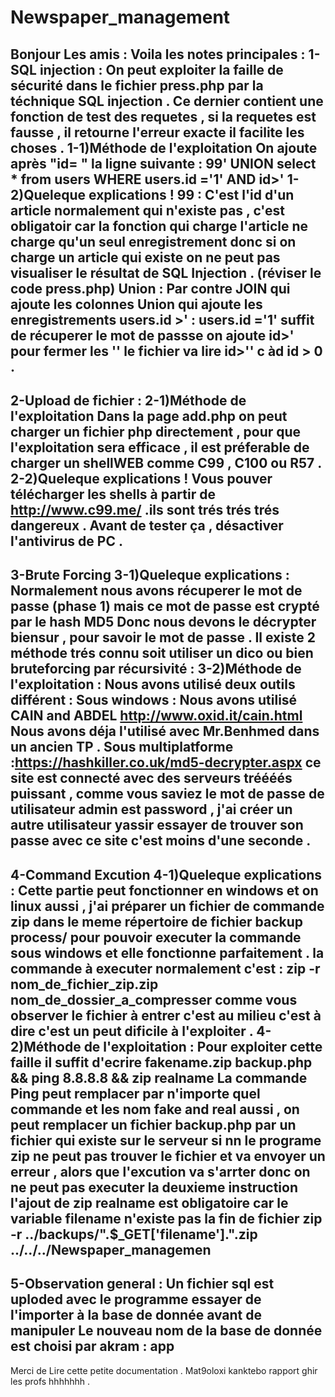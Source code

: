# Newspaper_management
Bonjour Les amis : 
Voila les notes principales :
1-SQL injection : On peut exploiter la faille de sécurité dans le fichier press.php par la téchnique SQL injection .
Ce dernier contient une fonction de test des requetes , si la requetes est fausse , il retourne l'erreur exacte il facilite les choses .
1-1)Méthode de l'exploitation
On ajoute après "id= " la ligne suivante : 
99' UNION select * from users WHERE users.id ='1' AND id>'
1-2)Queleque explications !
99 : C'est l'id d'un article normalement qui n'existe pas , c'est obligatoir car la fonction qui charge l'article ne charge qu'un seul enregistrement 
donc si on charge un article qui existe on ne peut pas visualiser le résultat de SQL Injection . (réviser le code press.php)
Union : Par contre JOIN qui ajoute les colonnes Union qui ajoute les enregistrements 
users.id >' : users.id ='1' suffit de récuperer le mot de passse on ajoute id>' pour fermer les '' le fichier va lire id>'' c àd id > 0 .
----------------------------------------------------------------------------------------------------------------------------------------------------
2-Upload de fichier : 
2-1)Méthode de l'exploitation
Dans la page add.php on peut charger un fichier php directement ,
pour que l'exploitation sera efficace , il est préferable de charger un shellWEB comme C99 , C100 ou R57 .
2-2)Queleque explications !
Vous pouver télécharger les shells  à partir de http://www.c99.me/ .ils sont trés trés trés dangereux .
Avant de tester ça , désactiver l'antivirus de PC .
----------------------------------------------------------------------------------------------------------------------------------------------------
3-Brute Forcing 
3-1)Queleque explications :
Normalement nous avons récuperer le mot de passe (phase 1) mais ce mot de passe est crypté par le hash MD5
Donc nous devons le décrypter biensur , pour savoir le mot de passe .
Il existe 2 méthode trés connu soit utiliser un dico ou bien bruteforcing par récursivité : 
3-2)Méthode de l'exploitation :
Nous avons utilisé deux outils différent :
Sous windows : Nous avons utilisé CAIN and ABDEL http://www.oxid.it/cain.html
Nous avons déja l'utilisé avec Mr.Benhmed dans un ancien TP .
Sous multiplatforme :https://hashkiller.co.uk/md5-decrypter.aspx
ce site est connecté avec des serveurs tréééés puissant ,
comme vous saviez le mot de passe de utilisateur admin est password , j'ai créer un autre utilisateur yassir essayer de trouver son passe
avec ce site c'est moins d'une seconde .
----------------------------------------------------------------------------------------------------------------------------------------------------
4-Command Excution
4-1)Queleque explications :
Cette partie peut fonctionner en windows et on linux aussi , j'ai préparer un fichier de commande zip dans le meme répertoire de fichier backup 
process/ pour pouvoir executer la commande sous windows et elle fonctionne parfaitement .
la commande à executer normalement c'est : zip -r nom_de_fichier_zip.zip nom_de_dossier_a_compresser 
comme vous observer le fichier à entrer c'est au milieu c'est à dire c'est un peut dificile à l'exploiter .
4-2)Méthode de l'exploitation :
Pour exploiter cette faille il suffit d'ecrire
fakename.zip backup.php && ping 8.8.8.8 && zip realname
La commande Ping peut remplacer par n'importe quel commande et les nom fake and real aussi , on peut remplacer un fichier backup.php
par un fichier qui existe sur le serveur si nn le programe zip ne peut pas trouver le fichier et va envoyer un erreur , alors que l'excution va s'arrter 
donc on ne peut pas executer la deuxieme instruction
l'ajout de zip realname est obligatoire car le variable filename n'existe pas  la fin de fichier 
zip -r ../backups/".$_GET['filename'].".zip ../../../Newspaper_managemen
----------------------------------------------------------------------------------------------------------------------------------------------------
5-Observation general :
Un fichier sql est uploded avec le programme essayer de l'importer à la base de donnée avant de manipuler
Le nouveau nom de la base de donnée est choisi par akram : app 
----------------------------------------------------------------------------------------------------------------------------------------------------
Merci de Lire cette petite documentation .
Mat9oloxi kanktebo rapport ghir les profs hhhhhhh .






